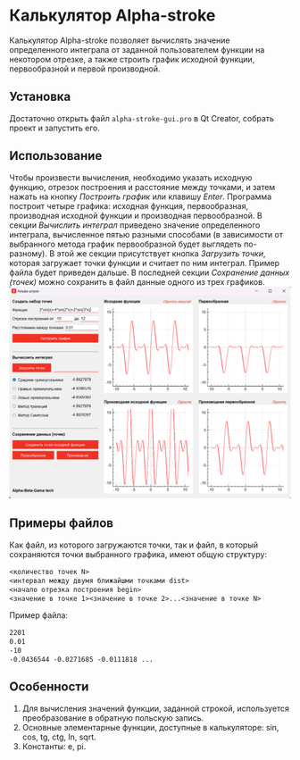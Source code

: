 # Калькулятор Alpha-stroke
Калькулятор Alpha-stroke позволяет вычислять значение определенного интеграла от заданной пользователем функции на некотором отрезке, а также строить график исходной функции, первообразной и первой производной.
## Установка
Достаточно открыть файл `alpha-stroke-gui.pro` в Qt Creator, собрать проект и запустить его.
## Использование
Чтобы произвести вычисления, необходимо указать исходную функцию, отрезок построения и расстояние между точками, и затем нажать на кнопку *Построить график* или клавишу *Enter*.
Программа построит четыре графика: исходная функция, первообразная, производная исходной функции и производная первообразной.
В секции *Вычислить интеграл* приведено значение определенного интеграла, вычисленное пятью разными способами (в зависимости от выбранного метода график первообразной будет выглядеть по-разному). В этой же секции присутствует кнопка *Загрузить точки*, которая загружает точки функции и считает по ним интеграл. Пример файла будет приведен дальше.
В последней секции *Сохранение данных (точек)* можно сохранить в файл данные одного из трех графиков.
![Иллюстрация к проекту](https://github.com/savlagood/Alpha-stroke/blob/main/img/usage.png)
## Примеры файлов
Как файл, из которого загружаются точки, так и файл, в который сохраняются точки выбранного графика, имеют общую структуру:
```
<количество точек N>
<интервал между двумя ближайшми точками dist>
<начало отрезка построения begin>
<значение в точке 1><значение в точке 2>...<значение в точке N>
```
Пример файла:
```
2201
0.01
-10
-0.0436544 -0.0271685 -0.0111818 ...
```
## Особенности
1. Для вычисления значений функции, заданной строкой, используется преобразование в обратную польскую запись.
2. Основные элементарные функции, доступные в калькуляторе: sin, cos, tg, ctg, ln, sqrt.
3. Константы: e, pi.